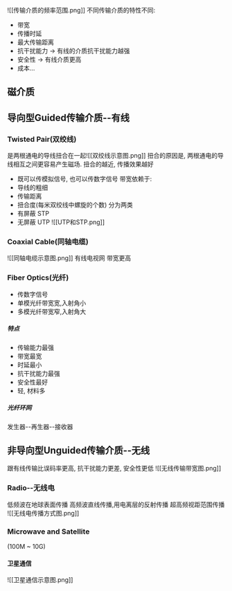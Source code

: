 ![[传输介质的频率范围.png]]
不同传输介质的特性不同:
- 带宽
- 传播时延
- 最大传输距离
- 抗干扰能力 -> 有线的介质抗干扰能力越强
- 安全性 -> 有线介质更高
- 成本...
## 磁介质
## 导向型Guided传输介质--有线
### Twisted Pair(双绞线)
是两根通电的导线扭合在一起![[双绞线示意图.png]]
扭合的原因是, 两根通电的导线相互之间更容易产生磁场. 扭合的越近, 传播效果越好
- 既可以传模拟信号, 也可以传数字信号
带宽依赖于:
- 导线的粗细
- 传输距离
- 扭合度(每米双绞线中螺旋的个数)
分为两类
- 有屏蔽 STP
- 无屏蔽 UTP
![[UTP和STP.png]]
### Coaxial Cable(同轴电缆)
![[同轴电缆示意图.png]]
有线电视网
带宽更高
### Fiber Optics(光纤)
- 传数字信号
- 单模光纤带宽宽,入射角小
- 多模光纤带宽窄,入射角大
##### 特点
- 传输能力最强
- 带宽最宽
- 时延最小
- 抗干扰能力最强
- 安全性最好
- 轻, 材料多
##### 光纤环网
发生器--再生器--接收器

## 非导向型Unguided传输介质--无线
跟有线传输比误码率更高, 抗干扰能力更差, 安全性更低
![[无线传输带宽图.png]]

### Radio--无线电
低频波在地球表面传播
高频波直线传播,用电离层的反射传播
超高频视距范围传播
![[无线电传播方式图.png]]
### Microwave and Satellite
(100M ~ 10G)
#### 卫星通信
![[卫星通信示意图.png]]
